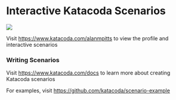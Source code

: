 # Interactive Katacoda Scenarios

[![](http://shields.katacoda.com/katacoda/alanmpitts/count.svg)](https://www.katacoda.com/alanmpitts "Get your profile on Katacoda.com")

Visit https://www.katacoda.com/alanmpitts to view the profile and interactive scenarios

### Writing Scenarios
Visit https://www.katacoda.com/docs to learn more about creating Katacoda scenarios

For examples, visit https://github.com/katacoda/scenario-example
